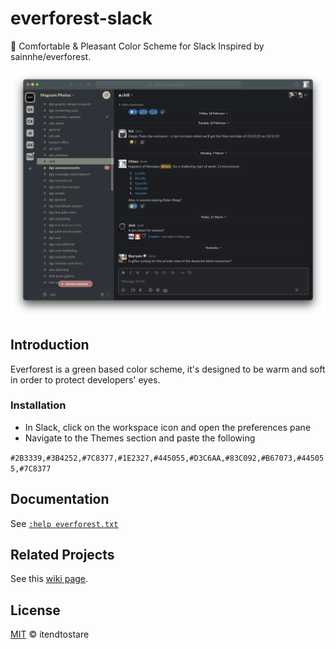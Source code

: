 # everforest-slack
🌲 Comfortable &amp; Pleasant Color Scheme for Slack Inspired by sainnhe/everforest.

![everforest-slack-png](https://github.com/itendtostare/everforest-slack/blob/main/slack-everforest.png?raw=true "Optional Title")


## Introduction

Everforest is a green based color scheme, it's designed to be warm and soft in order to protect developers' eyes.

### Installation

- In Slack, click on the workspace icon and open the preferences pane
- Navigate to the Themes section and paste the following

```#2B3339,#3B4252,#7C8377,#1E2327,#445055,#D3C6AA,#83C092,#B67073,#445055,#7C8377```

## Documentation

See [`:help everforest.txt`](https://github.com/sainnhe/everforest/blob/master/doc/everforest.txt)

## Related Projects

See this [wiki page](https://github.com/sainnhe/everforest/wiki).                                                                                           

## License

[MIT](./LICENSE) © itendtostare
